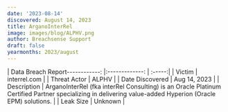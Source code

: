 ```yaml
---
date: '2023-08-14'
discovered: August 14, 2023
title: ArganoInterRel
image: images/blog/ALPHV.png
author: Breachsense Support
draft: false
yearmonths: 2023/august
---
```


| Data Breach Report------------:     |:-------------:    | :-----:|
| Victim      | interrel.com      | 
| Threat Actor      | ALPHV      | 
| Date Discovered      | Aug 14, 2023      | 
| Description      | ArganoInterRel (fka interRel Consulting) is an Oracle Platinum Certified Partner specializing in delivering value-added Hyperion (Oracle EPM) solutions.      | 
| Leak Size      | Unknown      | 

